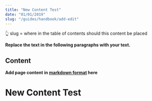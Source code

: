 ```yaml
---
title: "New Content Test"
date: "01/01/2019"
slug: "/guides/handbook/add-edit"
---
```


👆 slug = where in the table of contents should this content be placed

**Replace the text in the following paragraphs with your text.**

## Content

**Add page content in [markdown format](https://guides.github.com/features/mastering-markdown/) here**

# New Content Test
